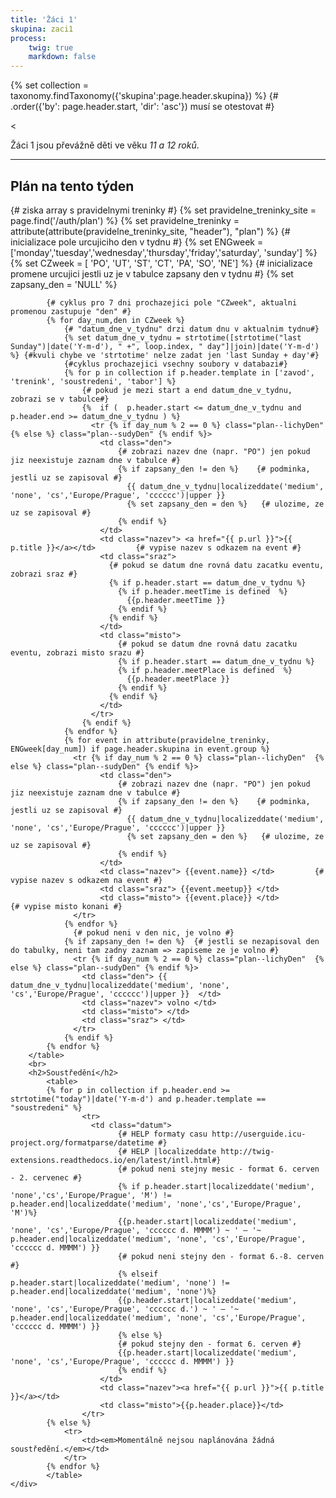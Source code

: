 ```yaml
---
title: 'Žáci 1'
skupina: zaci1
process:
    twig: true
    markdown: false
---
```


{% set collection = taxonomy.findTaxonomy({'skupina':page.header.skupina})  %}  {# .order({'by': page.header.start, 'dir': 'asc'}) musí se otestovat #}
<div class="pure-g"> 
    <div class="pure-u-1">
      <<p>Žáci&nbsp;1 jsou převážně děti ve věku <em>11 a 12 roků</em>. </p>
      <hr>
    </div>
    <div class="pure-u-1 pure-u-sm-1-2" id="plan">
        <h2>Plán na tento týden</h2>
        {# ziska array s pravidelnymi treninky #}
        {% set pravidelne_treninky_site = page.find('/auth/plan') %}
        {% set pravidelne_treninky =  attribute(attribute(pravidelne_treninky_site, "header"), "plan") %}
        <table class="plan">
            {# inicializace pole urcujiciho den v tydnu #}
            {% set ENGweek = ['monday','tuesday','wednesday','thursday','friday','saturday', 'sunday'] %}
            {% set CZweek = [ 'PO', 'UT', 'ST', 'CT', 'PA', 'SO', 'NE'] %}
            {# inicializace promene urcujici jestli uz je v tabulce zapsany den v tydnu #}
            {% set zapsany_den = 'NULL' %}

            {# cyklus pro 7 dni prochazejici pole "CZweek", aktualni promenou zastupuje "den" #}
            {% for day_num,den in CZweek %}
                {# "datum_dne_v_tydnu" drzi datum dnu v aktualnim tydnu#}
                {% set datum_dne_v_tydnu = strtotime([strtotime("last Sunday")|date('Y-m-d'), " +", loop.index, " day"]|join)|date('Y-m-d') %} {#kvuli chybe ve 'strtotime' nelze zadat jen 'last Sunday + day'#}
                {#cyklus prochazejici vsechny soubory v databazi#}
                {% for p in collection if p.header.template in ['zavod', 'trenink', 'soustredeni', 'tabor'] %}
                    {# pokud je mezi start a end datum_dne_v_tydnu, zobrazi se v tabulce#}
                    {%  if (  p.header.start <= datum_dne_v_tydnu and p.header.end >= datum_dne_v_tydnu ) %}
                      <tr {% if day_num % 2 == 0 %} class="plan--lichyDen"  {% else %} class="plan--sudyDen" {% endif %}>
                        <td class="den">
                            {# zobrazi nazev dne (napr. "PO") jen pokud jiz neexistuje zaznam dne v tabulce #}
                            {% if zapsany_den != den %}    {# podminka, jestli uz se zapisoval #}
                              {{ datum_dne_v_tydnu|localizeddate('medium', 'none', 'cs','Europe/Prague', 'cccccc')|upper }}
                              {% set zapsany_den = den %}   {# ulozime, ze uz se zapisoval #}
                            {% endif %}
                        </td>
                        <td class="nazev"> <a href="{{ p.url }}">{{ p.title }}</a></td>         {# vypise nazev s odkazem na event #}
                        <td class="sraz">
                          {# pokud se datum dne rovná datu zacatku eventu, zobrazi sraz #}
                          {% if p.header.start == datum_dne_v_tydnu %}
                            {% if p.header.meetTime is defined  %}
                              {{p.header.meetTime }}
                            {% endif %}
                          {% endif %}
                        </td>    
                        <td class="misto"> 
                            {# pokud se datum dne rovná datu zacatku eventu, zobrazi misto srazu #}
                            {% if p.header.start == datum_dne_v_tydnu %}
                            {% if p.header.meetPlace is defined  %}
                              {{p.header.meetPlace }}
                            {% endif %}
                          {% endif %}
                        </td>                            
                      </tr>
                    {% endif %}
                {% endfor %}
                {% for event in attribute(pravidelne_treninky, ENGweek[day_num]) if page.header.skupina in event.group %}
                  <tr {% if day_num % 2 == 0 %} class="plan--lichyDen"  {% else %} class="plan--sudyDen" {% endif %}>
                        <td class="den">
                            {# zobrazi nazev dne (napr. "PO") jen pokud jiz neexistuje zaznam dne v tabulce #}
                            {% if zapsany_den != den %}    {# podminka, jestli uz se zapisoval #}
                              {{ datum_dne_v_tydnu|localizeddate('medium', 'none', 'cs','Europe/Prague', 'cccccc')|upper }}
                              {% set zapsany_den = den %}   {# ulozime, ze uz se zapisoval #}
                            {% endif %}
                        </td>
                        <td class="nazev"> {{event.name}} </td>         {# vypise nazev s odkazem na event #}
                        <td class="sraz"> {{event.meetup}} </td>
                        <td class="misto"> {{event.place}} </td>                            {# vypise misto konani #}
                  </tr>
                {% endfor %}
                  {# pokud neni v den nic, je volno #}
                {% if zapsany_den != den %}  {# jestli se nezapisoval den do tabulky, neni tam zadny zaznam => zapiseme ze je volno #}
                  <tr {% if day_num % 2 == 0 %} class="plan--lichyDen"  {% else %} class="plan--sudyDen" {% endif %}>
                    <td class="den"> {{ datum_dne_v_tydnu|localizeddate('medium', 'none', 'cs','Europe/Prague', 'cccccc')|upper }}  </td>
                    <td class="nazev"> volno </td>
                    <td class="misto"> </td>
                    <td class="sraz"> </td>
                  </tr>
                {% endif %}
            {% endfor %}
        </table>
        <br>
        <h2>Soustředění</h2>
            <table>
            {% for p in collection if p.header.end >= strtotime("today")|date('Y-m-d') and p.header.template == "soustredeni" %}
                    <tr>
                      <td class="datum">
                            {# HELP formaty casu http://userguide.icu-project.org/formatparse/datetime #}
                            {# HELP |localizeddate http://twig-extensions.readthedocs.io/en/latest/intl.html#}
                            {# pokud neni stejny mesic - format 6. cerven - 2. cervenec #}
                            {% if p.header.start|localizeddate('medium', 'none','cs','Europe/Prague', 'M') != p.header.end|localizeddate('medium', 'none','cs','Europe/Prague', 'M')%}
                            {{p.header.start|localizeddate('medium', 'none', 'cs','Europe/Prague', 'cccccc d. MMMM') ~ ' — '~ p.header.end|localizeddate('medium', 'none', 'cs','Europe/Prague', 'cccccc d. MMMM') }}
                            {# pokud neni stejny den - format 6.-8. cerven #}
                            {% elseif p.header.start|localizeddate('medium', 'none') != p.header.end|localizeddate('medium', 'none')%}
                            {{p.header.start|localizeddate('medium', 'none', 'cs','Europe/Prague', 'cccccc d.') ~ ' — '~ p.header.end|localizeddate('medium', 'none', 'cs','Europe/Prague', 'cccccc d. MMMM') }}
                            {% else %}
                            {# pokud stejny den - format 6. cerven #}
                            {{p.header.start|localizeddate('medium', 'none', 'cs','Europe/Prague', 'cccccc d. MMMM') }}
                            {% endif %}
                        </td>
                        <td class="nazev"><a href="{{ p.url }}">{{ p.title }}</a></td>
                        <td class="misto">{{p.header.place}}</td>
                    </tr>
            {% else %}
                <tr>
                    <td><em>Momentálně nejsou naplánována žádná soustředění.</em></td>
                </tr>
            {% endfor %}
            </table>
    </div>
</div> <!-- pure-g -->